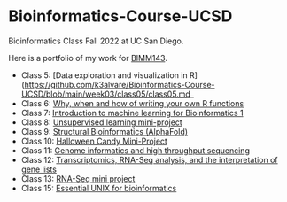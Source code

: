 # Bioinformatics-Course-UCSD
Bioinformatics Class Fall 2022 at UC San Diego.

Here is a portfolio of my work for [BIMM143](https://bioboot.github.io/bimm143_F22/).

- Class 5: [Data exploration and visualization in R](https://github.com/k3alvare/Bioinformatics-Course-UCSD/blob/main/week03/class05/class05.md_
- Class 6: [Why, when and how of writing your own R functions](https://github.com/k3alvare/Bioinformatics-Course-UCSD/blob/main/week03/class06/class06.md)
- Class 7: [Introduction to machine learning for Bioinformatics 1](https://github.com/k3alvare/Bioinformatics-Course-UCSD/blob/main/week04/class07/class07.md)
- Class 8: [Unsupervised learning mini-project](https://github.com/k3alvare/Bioinformatics-Course-UCSD/blob/main/week04/class_08_miniproject/Untitled.md)
- Class 9: [Structural Bioinformatics (AlphaFold)](https://github.com/k3alvare/Bioinformatics-Course-UCSD/blob/main/week05/class09/class09.md)
- Class 10: [Halloween Candy Mini-Project](https://github.com/k3alvare/Bioinformatics-Course-UCSD/blob/main/class10/class10.md)
- Class 11: [Genome informatics and high throughput sequencing](https://github.com/k3alvare/Bioinformatics-Course-UCSD/blob/main/week06/class11/class11.md)
- Class 12: [Transcriptomics, RNA-Seq analysis, and the interpretation of gene lists](https://github.com/k3alvare/Bioinformatics-Course-UCSD/blob/main/week06/class12/class12.md)
- Class 13: [RNA-Seq mini project](https://github.com/k3alvare/Bioinformatics-Course-UCSD/blob/main/week07/class13/class13.md)
- Class 15: [Essential UNIX for bioinformatics](https://github.com/k3alvare/Bioinformatics-Course-UCSD/blob/main/week08/class15/Untitled.md)

